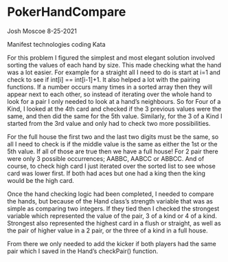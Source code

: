 # PokerHandCompare
Josh Moscoe 8-25-2021

Manifest technologies coding Kata


For this problem I figured the simplest and most elegant solution involved sorting the values of each hand by size. This made checking what the hand was a lot easier. For example for a straight all I need to do is start at i=1 and check to see if int[i] == int[i-1]+1. It also helped a lot with the pairing functions. If a number occurs many times in a sorted array then they will appear next to each other, so instead of iterating over the whole hand to look for a pair I only needed to look at a hand’s neighbours. So for Four of a Kind, I looked at the 4th card and checked if the 3 previous values were the same, and then did the same for the 5th value. Similarly, for the 3 of a Kind I started from the 3rd value and only had to check two more possibilities.

For the full house the first two and the last two digits must be the same, so all I need to check is if the middle value is the same as either the 1st or the 5th value. If all of those are true then we have a full house! For 2 pair there were only 3 possible occurrences; AABBC, AABCC or ABBCC.
And of course, to check high card I just iterated over the sorted list to see whose card was lower first. If both had aces but one had a king then the king would be the high card.

Once the hand checking logic had been completed, I needed to compare the hands, but because of the Hand class’s strength variable that was as simple as comparing two integers. If they tied then I checked the strongest variable which represented the value of the pair, 3 of a kind or 4 of a kind. Strongest also represented the highest card in a flush or straight, as well as the pair of higher value in a 2 pair, or the three of a kind in a full house.


From there we only needed to add the kicker if both players had the same pair which I saved in the Hand’s checkPair() function.
